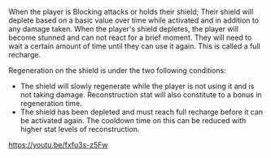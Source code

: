 When the player is Blocking attacks or holds their shield;  Their shield will deplete based on a basic value over time while activated and in addition to any damage taken.  When the player's shield depletes, the player will become stunned and can not react for a brief moment. They will need to wait a certain amount of time until they can use it again. This is called a full recharge. 

Regeneration on the shield is under the two following conditions: 
 - The shield will slowly regenerate while the player is not using it and is not taking damage.  Reconstruction stat will also constitute to a bonus in regeneration time. 
 - The shield has been depleted and must reach full recharge before it can be activated again. The cooldown time on this can be reduced with higher stat levels of reconstruction.

https://youtu.be/fxfu3s-z5Fw